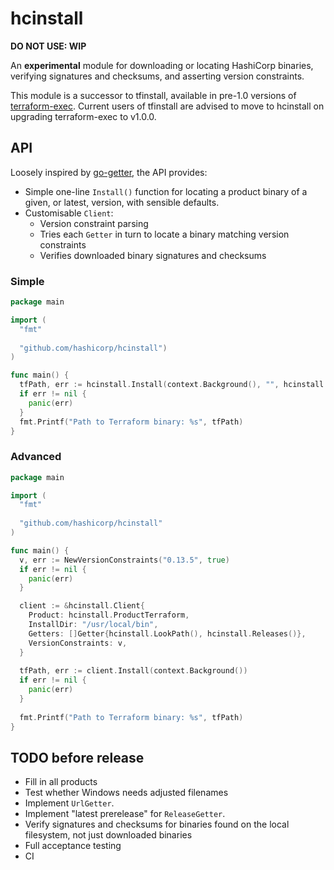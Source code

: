 # hcinstall

**DO NOT USE: WIP**

An **experimental** module for downloading or locating HashiCorp binaries, verifying signatures and checksums, and asserting version constraints.

This module is a successor to tfinstall, available in pre-1.0 versions of [terraform-exec](https://github.com/hashicorp/terraform-exec). Current users of tfinstall are advised to move to hcinstall on upgrading terraform-exec to v1.0.0.

## API

Loosely inspired by [go-getter](https://github.com/hashicorp/go-getter), the API provides:

 - Simple one-line `Install()` function for locating a product binary of a given, or latest, version, with sensible defaults.
 - Customisable `Client`:
   - Version constraint parsing
   - Tries each `Getter` in turn to locate a binary matching version constraints
   - Verifies downloaded binary signatures and checksums

### Simple

```go
package main

import (
  "fmt"
  
  "github.com/hashicorp/hcinstall")
)

func main() {
  tfPath, err := hcinstall.Install(context.Background(), "", hcinstall.ProductTerraform, "0.13.5", true)
  if err != nil {
    panic(err)
  }
  fmt.Printf("Path to Terraform binary: %s", tfPath)
}
```

### Advanced

```go
package main

import (
  "fmt"
  
  "github.com/hashicorp/hcinstall"
)

func main() {
  v, err := NewVersionConstraints("0.13.5", true)
  if err != nil {
    panic(err)
  }

  client := &hcinstall.Client{
    Product: hcinstall.ProductTerraform,
    InstallDir: "/usr/local/bin",
    Getters: []Getter{hcinstall.LookPath(), hcinstall.Releases()},
    VersionConstraints: v,
  }
  
  tfPath, err := client.Install(context.Background())
  if err != nil {
    panic(err)
  }
  
  fmt.Printf("Path to Terraform binary: %s", tfPath)
}
```


## TODO before release

 - Fill in all products
 - Test whether Windows needs adjusted filenames
 - Implement `UrlGetter`. 
 - Implement "latest prerelease" for `ReleaseGetter`.
 - Verify signatures and checksums for binaries found on the local filesystem, not just downloaded binaries
 - Full acceptance testing
 - CI
